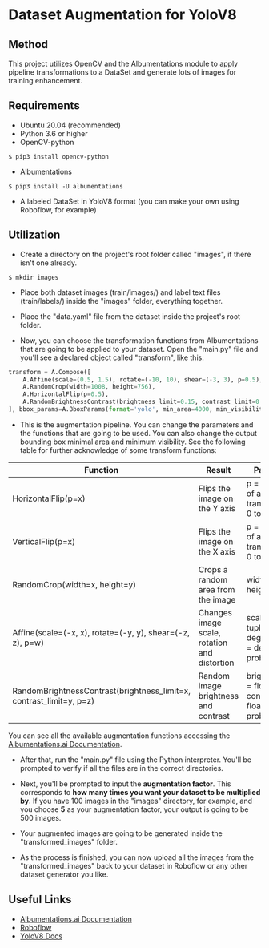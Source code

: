 # Dataset Augmentation for YoloV8

## Method

This project utilizes OpenCV and the Albumentations module to apply pipeline transformations to a DataSet and generate lots of images for training enhancement.

## Requirements

- Ubuntu 20.04 (recommended)
- Python 3.6 or higher
- OpenCV-python
```
$ pip3 install opencv-python
```

- Albumentations
```
$ pip3 install -U albumentations
```
- A labeled DataSet in YoloV8 format (you can make your own using Roboflow, for example)

## Utilization
- Create a directory on the project's root folder called "images", if there isn't one already.
```
$ mkdir images
```
- Place both dataset images (train/images/) and label text files (train/labels/) inside the "images" folder, everything together.

- Place the "data.yaml" file from the dataset inside the project's root folder.

- Now, you can choose the transformation functions from Albumentations that are going to be applied to your dataset. Open the "main.py" file and you'll see a declared object called "transform", like this:

```python
transform = A.Compose([
    A.Affine(scale=(0.5, 1.5), rotate=(-10, 10), shear=(-3, 3), p=0.5),
    A.RandomCrop(width=1008, height=756),
    A.HorizontalFlip(p=0.5),
    A.RandomBrightnessContrast(brightness_limit=0.15, contrast_limit=0.3, p=1.0),
], bbox_params=A.BboxParams(format='yolo', min_area=4000, min_visibility=0.2))
```

- This is the augmentation pipeline. You can change the parameters and the functions that are going to be used. You can also change the output bounding box minimal area and minimum visibility. See the following table for further acknowledge of some transform functions:

| Function                                                            | Result                                       | Parameters                                                                       |
|---------------------------------------------------------------------|----------------------------------------------|----------------------------------------------------------------------------------|
| HorizontalFlip(p=x)                                                 | Flips the image on the Y axis                | p = probability of applying the transform, float 0 to 1.                         |
| VerticalFlip(p=x)                                                   | Flips the image on the X axis                | p = probability of applying the transform, float 0 to 1.                         |
| RandomCrop(width=x, height=y)                                       | Crops a random area from the image           | width and height in pixels.                                                      |
| Affine(scale=(-x, x), rotate=(-y, y), shear=(-z, z), p=w)           | Changes image scale, rotation and distortion | scale = float tuple, rotate = degrees, shear = degrees, p = probability.         |
| RandomBrightnessContrast(brightness_limit=x, contrast_limit=y, p=z) | Random image brightness and contrast         | brightness_limit = float 0 to 1, contrast_limit = float 0 to 1, p = probability. |

You can see all the available augmentation functions accessing the [Albumentations.ai Documentation](https://albumentations.ai/docs/api_reference/augmentations/).

- After that, run the "main.py" file using the Python interpreter. You'll be prompted to verify if all the files are in the correct directories.

- Next, you'll be prompted to input the **augmentation factor**. This corresponds to **how many times you want your dataset to be multiplied by**. If you have 100 images in the "images" directory, for example, and you choose **5** as your augmentation factor, your output is going to be 500 images.

- Your augmented images are going to be generated inside the "transformed_images" folder.

- As the process is finished, you can now upload all the images from the "transformed_images" back to your dataset in Roboflow or any other dataset generator you like.

## Useful Links
- [Albumentations.ai Documentation](https://albumentations.ai/docs/)
- [Roboflow](https://roboflow.com/)
- [YoloV8 Docs](https://docs.ultralytics.com/)
